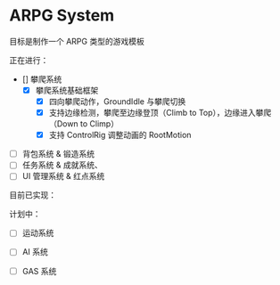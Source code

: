 # ARPG System

目标是制作一个 ARPG 类型的游戏模板

正在进行：
- [] 攀爬系统
  - [x] 攀爬系统基础框架
    - [x] 四向攀爬动作，GroundIdle 与攀爬切换
    - [x] 支持边缘检测，攀爬至边缘登顶（Climb to Top），边缘进入攀爬（Down to Climp）
    - [x] 支持 ControlRig 调整动画的 RootMotion
- [ ] 背包系统 & 锻造系统
- [ ] 任务系统 & 成就系统、
- [ ] UI 管理系统 & 红点系统

目前已实现：


计划中：
- [ ] 运动系统
- [ ] AI 系统
- [ ] GAS 系统


